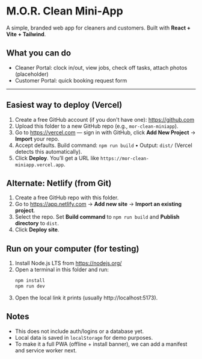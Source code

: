 # M.O.R. Clean Mini‑App

A simple, branded web app for cleaners and customers. Built with **React + Vite + Tailwind**.

## What you can do
- Cleaner Portal: clock in/out, view jobs, check off tasks, attach photos (placeholder)
- Customer Portal: quick booking request form

---

## Easiest way to deploy (Vercel)

1) Create a free GitHub account (if you don't have one): https://github.com
2) Upload this folder to a new GitHub repo (e.g., `mor-clean-miniapp`).
3) Go to https://vercel.com — sign in with GitHub, click **Add New Project** → **Import** your repo.
4) Accept defaults. Build command: `npm run build` • Output: `dist/` (Vercel detects this automatically).
5) Click **Deploy**. You’ll get a URL like `https://mor-clean-miniapp.vercel.app`.

## Alternate: Netlify (from Git)

1) Create a free GitHub repo with this folder.
2) Go to https://app.netlify.com → **Add new site** → **Import an existing project**.
3) Select the repo. Set **Build command** to `npm run build` and **Publish directory** to `dist`.
4) Click **Deploy site**.

## Run on your computer (for testing)

1) Install Node.js LTS from https://nodejs.org/
2) Open a terminal in this folder and run:
   ```bash
   npm install
   npm run dev
   ```
3) Open the local link it prints (usually http://localhost:5173).

## Notes
- This does not include auth/logins or a database yet.
- Local data is saved in `localStorage` for demo purposes.
- To make it a full PWA (offline + install banner), we can add a manifest and service worker next.
